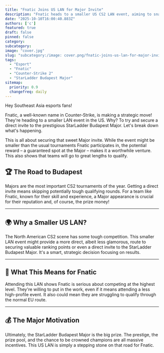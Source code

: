 ```yaml
---
title: "Fnatic Joins US LAN for Major Invite"
description: "Fnatic heads to a smaller US CS2 LAN event, aiming to snag a direct invite to the StarLadder Budapest Major."
date: "2025-10-10T16:00:40.883Z"
authors: ['c']
featured: true
draft: false
pinned: false
category:
subcategory:
image: "cover.jpg"
slug: "subcategory:/image: cover.png/fnatic-joins-us-lan-for-major-invite"
tags:
  - "Esport"
  - "Fnatic"
  - "Counter-Strike 2"
  - "StarLadder Budapest Major"
sitemap:
  priority: 0.9
  changefreq: daily
---
```


Hey Southeast Asia esports fans!

Fnatic, a well-known name in Counter-Strike, is making a strategic move! They're heading to a smaller LAN event in the US. Why? To try and secure a direct invite to the prestigious StarLadder Budapest Major. Let's break down what's happening.

This is all about securing that sweet Major invite. While the event might be smaller than the usual tournaments Fnatic participates in, the potential reward – a guaranteed spot at the Major – makes it a worthwhile venture. This also shows that teams will go to great lengths to qualify.

## 🏆 The Road to Budapest

Majors are the most important CS2 tournaments of the year. Getting a direct invite means skipping potentially tough qualifying rounds. For a team like Fnatic, known for their skill and experience, a Major appearance is crucial for their reputation and, of course, the prize money!

---

## 🌍 Why a Smaller US LAN?

The North American CS2 scene has some tough competition. This smaller LAN event might provide a more direct, albeit less glamorous, route to securing valuable ranking points or even a direct invite to the StarLadder Budapest Major. It's a smart, strategic decision focusing on results.

---

## 🤔 What This Means for Fnatic

Attending this LAN shows Fnatic is serious about competing at the highest level. They're willing to put in the work, even if it means attending a less high-profile event. It also could mean they are struggling to qualify through the normal EU route.

---

## 💰 The Major Motivation

Ultimately, the StarLadder Budapest Major is the big prize. The prestige, the prize pool, and the chance to be crowned champions are all massive incentives. This US LAN is simply a stepping stone on that road for Fnatic.